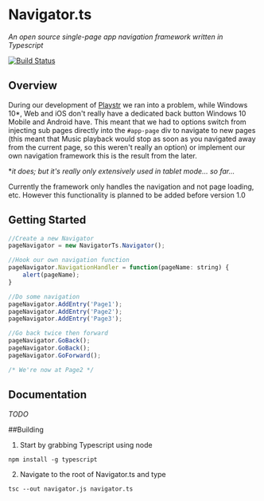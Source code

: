 # Navigator.ts
*An open source single-page app navigation framework written in Typescript*

[![Build Status](https://travis-ci.org/filfat-Studios-AB/Navigator.ts.svg?branch=master)](https://travis-ci.org/filfat-Studios-AB/Navigator.ts)

## Overview
During our development of [Playstr](https://www.playstr.link) we ran into a problem,
while Windows 10*, Web and iOS don't really have a dedicated back button Windows 10 Mobile and Android have.
This meant that we had to options switch from injecting sub pages directly into the ```#app-page``` div to navigate to new pages
(this meant that Music playback would stop as soon as you navigated away from the current page, so this weren't really an option)
or implement our own navigation framework this is the result from the later.

**it does; but it's really only extensively used in tablet mode... so far...*

Currently the framework only handles the navigation and not page loading, etc. However this functionality is planned to be added before version 1.0

## Getting Started
```javascript
//Create a new Navigator
pageNavigator = new NavigatorTs.Navigator();

//Hook our own navigation function
pageNavigator.NavigationHandler = function(pageName: string) {
    alert(pageName);
}

//Do some navigation
pageNavigator.AddEntry('Page1');
pageNavigator.AddEntry('Page2');
pageNavigator.AddEntry('Page3');

//Go back twice then forward
pageNavigator.GoBack();
pageNavigator.GoBack();
pageNavigator.GoForward();

/* We're now at Page2 */
```

## Documentation
*TODO*

##Building
1. Start by grabbing Typescript using node
```
npm install -g typescript
```
2. Navigate to the root of Navigator.ts and type
```
tsc --out navigator.js navigator.ts
```
